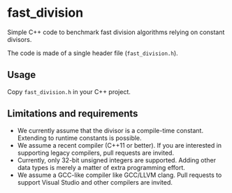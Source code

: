 # fast_division
Simple C++ code to benchmark fast division algorithms relying on constant divisors.

The code is made of a single header file (`fast_division.h`).

## Usage

Copy `fast_division.h` in your C++ project.


## Limitations and requirements

- We currently assume that the divisor is a compile-time constant. Extending to runtime constants is possible.
- We assume a recent compiler (C++11 or better). If you are interested in supporting legacy compilers, pull requests are invited.
- Currently, only 32-bit unsigned integers are supported. Adding other data types is merely a matter of extra programming effort.
- We assume a GCC-like compiler like GCC/LLVM clang. Pull requests to support Visual Studio and other compilers are invited.